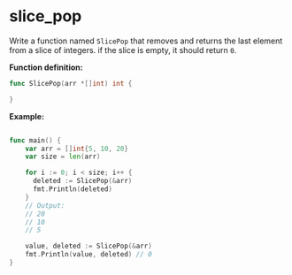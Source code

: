 # slice_pop


Write a function named `SlicePop` that removes and returns the last element from a slice of integers. if the slice is empty, it should return `0`.

**Function definition:**

```go
func SlicePop(arr *[]int) int {

}
```

**Example:**

```go

func main() {
    var arr = []int{5, 10, 20}
    var size = len(arr)

    for i := 0; i < size; i++ {
      deleted := SlicePop(&arr)
      fmt.Println(deleted)
    }
    // Output:
    // 20
    // 10
    // 5

    value, deleted := SlicePop(&arr)
    fmt.Println(value, deleted) // 0
}
```
